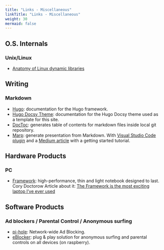 ```yaml
---
title: "Links - Miscellaneous"
linkTitle: "Links - Miscellaneous"
weight: 30
mermaid: false
---
```


## O.S. Internals

### Unix/Linux

- [Anatomy of Linux dynamic libraries](https://developer.ibm.com/tutorials/l-dynamic-libraries/)

## Writing

### Markdown

- [Hugo](https://gohugo.io/documentation/): documentation for the Hugo framework.
- [Hugo Docsy Theme](https://www.docsy.dev/docs/): documentation for the Hugo Docsy theme used as a template for this site.
- [DocToc](https://github.com/thlorenz/doctoc): generates table of contents for markdown files inside local git repository.
- [Marp](https://marp.app/): generate presentation from Markdown. With [Visual Studio Code plugin](https://marketplace.visualstudio.com/items?itemName=marp-team.marp-vscode) and a [Medium article](https://towardsdatascience.com/bye-bye-powerpoint-hello-marp-3c0e3b3198b1)  with a getting started tutorial.

## Hardware Products

### PC

- [Framework](https://frame.work/): high-performance, thin and light notebook designed to last. Cory Doctorow Article about it: [The Framework is the most exciting laptop I’ve ever used](https://doctorow.medium.com/the-framework-is-the-most-exciting-laptop-ive-ever-used-5415da0a46e5)

## Software Products

### Ad blockers / Parental Control / Anonymous surfing

- [pi-hole](https://pi-hole.net/): Network-wide Ad Blocking.
- [eBlocker](https://eblocker.org/en/): plug & play solution for anonymous surfing and parental controls on all devices (on raspberry).


